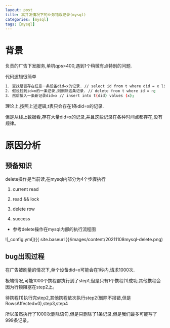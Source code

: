 ```yaml
---
layout: post
title: 高并发情况下的业务错误记录(mysql)
categories: [mysql]
tags: [mysql]
---
```


# 背景
负责的广告下发服务,单机qps>400,遇到1个稍微有点特别的问题.

代码逻辑很简单
```bash
1. 查找是否存在任意一条设备did=x的记录. // select id from t where did = x limit 1;
2. 假设找到id=n的一条记录,则删除这条记录. // delete from t where id = n;
3. 然后插入一条新记录did=x // insert into t(did) values (x);
```

理论上,按照上述逻辑,t表只会存在1条did=x的记录.

但是从线上数据看,存在大量did=x的记录,并且这些记录在各种时间点都存在,没有规律。


# 原因分析

## 预备知识

delete操作是当前读,在mysql内部分为4个步骤执行

1. current read

2. read && lock

3. delete row

4. success


* 参考delete操作在mysql内部的执行流程图

![_config.yml]({{ site.baseurl }}/images/content/20211108mysql-delete.png)

## bug出现过程
在广告被刷量的情况下,单个设备did=x可能会在1秒内,请求1000次.

极端情况,可能1000个携程都执行到了step1,但是只有1个携程(1)成功,其他携程会因为行锁阻塞在step2上。

待携程(1)执行完step2,其他携程依次执行step2(删除不报错,但是RowsAffected=0),step3,step4

所以虽然执行了1000次删除语句,但是只删除了1条记录,但是我们最多可能写了999条记录。
